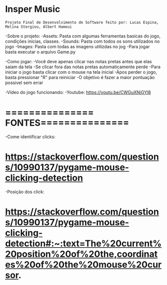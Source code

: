 # Insper Music
    Projeto Final de Desenvolvimento de Software feito por: Lucas Espina, Melina Stergiou, Albert Hamoui


-Sobre o projeto:
    -Assets: Pasta com algumas ferramentas basicas do jogo, condições inicias, classes.
    -Sounds: Pasta com todos os sons utilizados no jogo
    -Images: Pasta com todas as imagens utilizdas no jog
    -Para jogar basta executar o arquivo Game.py

-Como jogar:
    -Você deve apenas clicar nas notas pretas antes que elas saiam da tela
    -Se clicar fora das notas pretas automaticamente perde
    -Para iniciar o jogo basta clicar com o mouse na tela inicial
    -Ápos perder o jogo, basta pressionar "R" para reiniciar
    -O objetivo é fazer a maior pontuação possivel sem errar

-Vídeo do jogo funcionando:
    -Youtube: https://youtu.be/CWGuXNiGYl8


# =============== FONTES===============
-Come identificar clicks:
# https://stackoverflow.com/questions/10990137/pygame-mouse-clicking-detection

-Posição dos click:
# https://stackoverflow.com/questions/10990137/pygame-mouse-clicking-detection#:~:text=The%20current%20position%20of%20the,coordinates%20of%20the%20mouse%20cursor.


